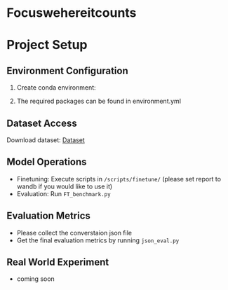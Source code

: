 # Focuswehereitcounts

# Project Setup

## Environment Configuration

1. Create conda environment:

2. The required packages can be found in environment.yml

## Dataset Access
Download dataset: <a href="https://drive.google.com/file/d/13YiuT3m2K8EP31HJkA9Gmx26AGyBTqpO/view?usp=sharing" target="_blank">Dataset</a>

## Model Operations
- Finetuning: Execute scripts in `/scripts/finetune/` (please set report to wandb if you would like to use it)
- Evaluation: Run `FT_benchmark.py`

## Evaluation Metrics
- Please collect the converstaion json file
- Get the final evaluation metrics by running `json_eval.py`


## Real World Experiment
- coming soon
